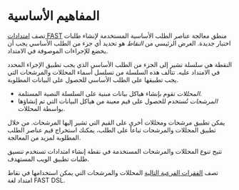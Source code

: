[link-fast]:                ../intro.md
[link-parsers]:             parsers.md

# المفاهيم الأساسية

تصف [امتدادات FAST][link-fast] منطق معالجة عناصر الطلب الأساسية المستخدمة لإنشاء طلبات اختبار جديدة. الغرض الرئيسي من *النقاط* هو تحديد أي جزء من الطلب الأساسي يجب أن يخضع للإجراءات الموصوفة في الامتداد.

النقطة هي سلسلة تشير إلى الجزء من الطلب الأساسي الذي يجب تطبيق الإجراء المحدد في الامتداد عليه. تتألف هذه السلسلة من تسلسل أسماء المحللات والمرشحات التي يجب تطبيقها على الطلب الأساسي للحصول على البيانات المطلوبة.

* *المحللات* تقوم بإنشاء هياكل بيانات مبنية على السلسلة النصية المستلمة.
* *المرشحات* تُستخدم للحصول على قيم معينة من هياكل البيانات التي تم إنشاؤها بواسطة المحللات.

يمكن تطبيق مرشحات ومحللات أخرى على القيم التي تشير إليها المرشحات. من خلال تطبيق المحللات والمرشحات تباعاً على الطلب، يمكنك استخراج قيم عناصر الطلب المطلوبة لمزيد من المعالجة.

تتيح تنوع المحللات والمرشحات المستخدمة في نقطة إنشاء امتدادات تستخدم تنسيق طلبات تطبيق الويب المستهدف.

تصف [الفقرات الفرعية التالية][link-parsers] المحللات والمرشحات التي يمكن استخدامها في نقاط امتداد لغة FAST DSL.